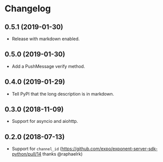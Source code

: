 # Changelog

0.5.1 (2019-01-30)
------------------

- Release with markdown enabled.


0.5.0 (2019-01-30)
------------------

- Add a PushMessage verify method.


0.4.0 (2019-01-29)
------------------

- Tell PyPI that the long description is in markdown.


0.3.0 (2018-11-09)
------------------

- Support for asyncio and aiohttp.


0.2.0 (2018-07-13)
------------------

- Support for `channel_id` (https://github.com/expo/exponent-server-sdk-python/pull/14 thanks @raphaelrk)
